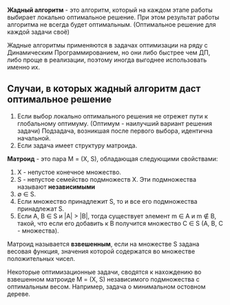 **Жадный алгоритм** - это алгоритм, который на каждом этапе работы выбирает локально оптимальное решение. При этом результат работы алгоритма не всегда будет оптимальным. (Оптимальное решение для каждой задачи своё)

Жадные алгоритмы применяются в задачах оптимизации на ряду с Динамическим Программированием, но они  либо быстрее чем ДП, либо проще в реализации, поэтому иногда выгоднее использовать именно их.

## Случаи, в которых жадный алгоритм даст оптимальное решение 

1. Если выбор локально оптимального решения не отрежет пути к глобальному оптимуму. (Оптимум - наилучший вариант решения задачи)
     Подзадача, возникшая после первого выбора, идентична начальной.
2. Если задача имеет структуру матроида.

**Матроид**  -  это пара M = (X, S), обладающая следующими свойствами:
1. X - непустое конечное множество.
2. S - непустое семейство подмножеств X. Эти подмножества называют **независимыми**
3. ∅ ∈ S.
4. Если множество принадлежит S, то и все его подмножества принадлежат S.
5. Если А, В ∈ S и |А| > |В|, тогда существует элемент m ∈ А и m ∉ B, такой, что если его добавить к В получится множество С ∈ S (A, B, C - множества).

Матроид называется **взвешенным**, если на множестве S задана весовая функция, значения которой содержатся во множестве положительных чисел.

Некоторые оптимизационные задачи, сводятся к нахождению во взвешенном матроиде M = (X, S) независимого подмножества с оптимальным весом.
Например, задача о минимальном остовном дереве.
